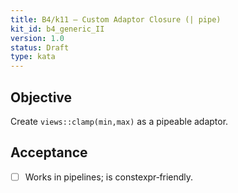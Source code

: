 ```yaml
---
title: B4/k11 — Custom Adaptor Closure (| pipe)
kit_id: b4_generic_II
version: 1.0
status: Draft
type: kata
---
```

## Objective
Create `views::clamp(min,max)` as a pipeable adaptor.
## Acceptance
- [ ] Works in pipelines; is constexpr‑friendly.